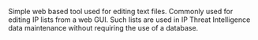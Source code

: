Simple web based tool used for editing text files. Commonly used for editing IP lists from a web GUI. Such lists are used in IP Threat Intelligence data maintenance without requiring the use of a database.